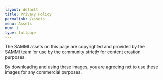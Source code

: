 ```yaml
---
layout: default
title: Privacy Policy
permalink: /assets
menu: Assets
num: 1
type: fullpage
---
```


The SAMMI assets on this page are copyrighted and provided by the SAMMI team for use by the community strictly for content creation purposes.

By downloading and using these images, you are agreeing not to use these images for any commercial purposes. 
